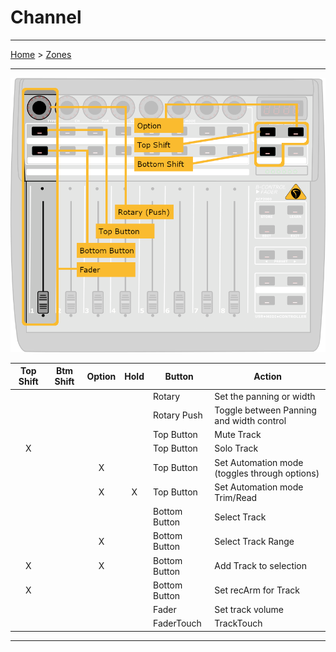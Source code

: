 # Channel

---

[Home](../) > [Zones](./)

---

![logo](../assets/zones-channel.png)

| Top Shift | Btm Shift | Option    | Hold    | Button | Action |
|:---------:|:---------:|:---------:|:---------:|--------|--------|
|           |           |           |           | Rotary | Set the panning or width |
|           |           |           |           | Rotary Push | Toggle between Panning and width control |
|           |           |           |           | Top Button | Mute Track |
| X         |           |           |           | Top Button | Solo Track |
|           |           | X         |           | Top Button | Set Automation mode (toggles through options) |
|           |           | X         | X         | Top Button | Set Automation mode Trim/Read |
|           |           |           |           | Bottom Button | Select Track |
|           |           | X         |           | Bottom Button | Select Track Range |
| X         |           | X         |           | Bottom Button | Add Track to selection |
| X         |           |           |           | Bottom Button | Set recArm for Track |
|           |           |           |           | Fader | Set track volume |
|           |           |           |           | FaderTouch | TrackTouch |

---